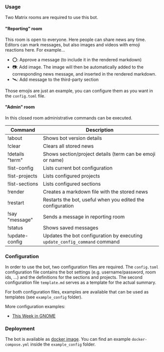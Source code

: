### Usage
Two Matrix rooms are required to use this bot.

#### "Reporting" room
This room is open to everyone. Here people can share news any time. Editors can mark messages, but also images and videos with emoji reactions here. For example...
- ⭕: Approve a message (to include it in the rendered markdown)
- 📷️: Add image. The image will then be automatically added to the corresponding news message, and inserted in the rendered markdown. 
- 🛰️: Add message to the third-party section

Those emojis are just an example, you can configure them as you want in the `config.toml` file. 

#### "Admin" room
In this closed room administrative commands can be executed.

| Command         | Description                                                                |
| --------------- | -------------------------------------------------------------------------- |
| !about          | Shows bot version details                                                  |
| !clear          | Clears all stored news                                                     |
| !details "term" | Shows section/project details (term can be emoji or name)                  |
| !list-config    | Lists current bot configuration                                            |
| !list-projects  | Lists configured projects                                                  |
| !list-sections  | Lists configured sections                                                  |
| !render         | Creates a markdown file with the stored news                               |
| !restart        | Restarts the bot, useful when you edited the configuration                 |
| !say "message"  | Sends a message in reporting room                                          |
| !status         | Shows saved messages                                                       |
| !update-config  | Updates the bot configuration by executing `update_config_command` command |

### Configuration
In order to use the bot, two configuration files are required. The `config.toml` configuration file contains the bot settings (e.g. username/password, room ids, ...) and the definitions for the sections and projects. The second configuration file `template.md` serves as a template for the actual summary.

For both configuration files, examples are available that can be used as templates (see `example_config` folder). 

More configuration examples:
- [This Week in GNOME](https://gitlab.gnome.org/World/twig/-/tree/main/hebbot)

### Deployment
The bot is available as [docker image](https://hub.docker.com/r/haeckerfelix/hebbot).
You can find an example `docker-compose.yml` inside the `example_config` folder.
